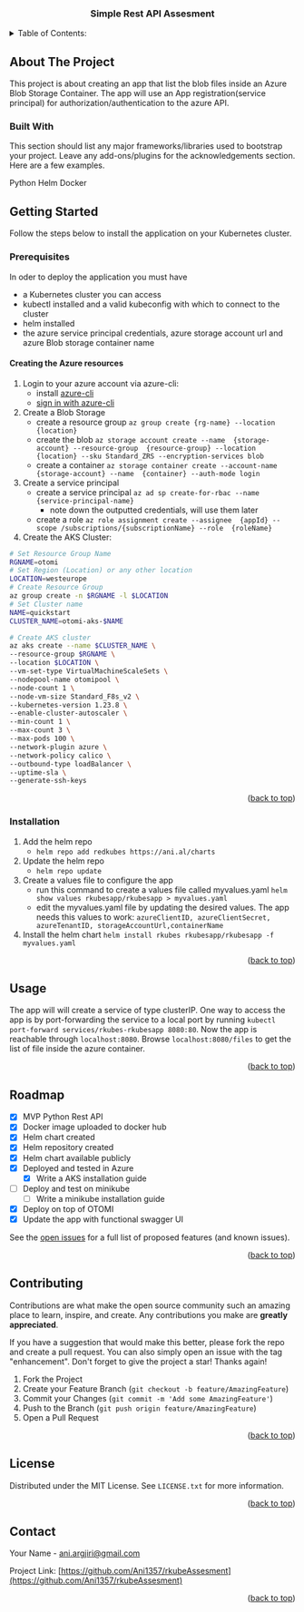   <h3 align="center">Simple Rest API Assesment</h3>
  <a name="readme-top"></a>




<!-- TABLE OF CONTENTS -->
<details>
  <summary>Table of Contents:</summary>
  <ol>
    <li>
      <a href="#about-the-project">About The Project</a>
      <ul>
        <li><a href="#built-with">Built With</a></li>
      </ul>
    </li>
    <li>
      <a href="#getting-started">Getting Started</a>
      <ul>
        <li><a href="#prerequisites">Prerequisites</a></li>
        <li><a href="#installation">Installation</a></li>
      </ul>
    </li>
    <li><a href="#usage">Usage</a></li>
    <li><a href="#roadmap">Roadmap</a></li>
    <li><a href="#contributing">Contributing</a></li>
    <li><a href="#license">License</a></li>
    <li><a href="#contact">Contact</a></li>
  </ol>
</details>



<!-- ABOUT THE PROJECT -->
## About The Project


This project is about creating an app that list the blob files inside an Azure Blob Storage Container.
The app will use an App registration(service principal) for authorization/authentication to the azure API.



### Built With

This section should list any major frameworks/libraries used to bootstrap your project. Leave any add-ons/plugins for the acknowledgements section. Here are a few examples.

Python
Helm
Docker

<!-- GETTING STARTED -->
## Getting Started

Follow the steps below to install the application on your Kubernetes cluster. 

### Prerequisites

In oder to deploy the application you must have
* a Kubernetes cluster you can access
* kubectl installed and a valid kubeconfig with which to connect to the cluster
* helm installed
* the azure service principal credentials, azure storage account url and azure Blob storage container name 

#### Creating the Azure resources
1. Login to your azure account via azure-cli:
	* install [azure-cli](https://learn.microsoft.com/en-us/cli/azure/install-azure-cli)
	* [sign in with azure-cli](https://learn.microsoft.com/en-us/cli/azure/authenticate-azure-cli)
2. Create a Blob Storage 
	* create a resource group `az group create {rg-name} --location {location}`
	* create the blob `az storage account create --name  {storage-account} --resource-group  {resource-group} --location  {location} --sku Standard_ZRS --encryption-services blob`
	* create a container `az storage container create --account-name  {storage-account} --name  {container} --auth-mode login`
3. Create a service principal
	* create a service principal `az ad sp create-for-rbac --name {service-principal-name}`
		* note down the outputted credentials, will use them later
	* create a role `
	az role assignment create --assignee  {appId} --scope /subscriptions/{subscriptionName} --role  {roleName} `
4. Create the AKS Cluster: 
```bash
# Set Resource Group Name 
RGNAME=otomi
# Set Region (Location) or any other location
LOCATION=westeurope
# Create Resource Group
az group create -n $RGNAME -l $LOCATION
# Set Cluster name
NAME=quickstart
CLUSTER_NAME=otomi-aks-$NAME

# Create AKS cluster
az aks create --name $CLUSTER_NAME \
--resource-group $RGNAME \
--location $LOCATION \
--vm-set-type VirtualMachineScaleSets \
--nodepool-name otomipool \
--node-count 1 \
--node-vm-size Standard_F8s_v2 \
--kubernetes-version 1.23.8 \
--enable-cluster-autoscaler \
--min-count 1 \
--max-count 3 \
--max-pods 100 \
--network-plugin azure \
--network-policy calico \
--outbound-type loadBalancer \
--uptime-sla \
--generate-ssh-keys
```
<p align="right">(<a href="#readme-top">back to top</a>)</p>

### Installation


1. Add the helm repo
	* `helm repo add redkubes https://ani.al/charts` 
2. Update the helm repo
   * `helm repo update`
3. Create a values file to configure the app
	* run this command to create a values file called myvalues.yaml  `helm show values rkubesapp/rkubesapp > myvalues.yaml`
	* edit the myvalues.yaml file by updating the desired values. The  app needs this values to work: 
	`azureClientID, azureClientSecret, azureTenantID, storageAccountUrl,containerName `
4. Install the helm chart `helm install rkubes rkubesapp/rkubesapp -f myvalues.yaml`

<p align="right">(<a href="#readme-top">back to top</a>)</p>



<!-- USAGE EXAMPLES -->
## Usage

The app will will create a service of type clusterIP. One way to access the app is by port-forwarding the service to a local port by running `kubectl port-forward services/rkubes-rkubesapp 8080:80`. Now the app is reachable through `localhost:8080`. Browse `localhost:8080/files` to get the list of file inside the azure container.

<p align="right">(<a href="#readme-top">back to top</a>)</p>



<!-- ROADMAP -->
## Roadmap

- [x] MVP Python Rest API
- [x] Docker image uploaded to docker hub
- [x] Helm chart created
- [x] Helm repository created
- [x] Helm chart available publicly
- [x] Deployed and tested in Azure
	- [x] Write a AKS installation guide 
- [ ] Deploy and test on minikube
	- [ ] Write a minikube installation guide
- [x] Deploy on top of OTOMI
- [x] Update the app with functional swagger UI

See the [open issues](https://github.com/Ani1357/rkubeAssesment/issues) for a full list of proposed features (and known issues).

<p align="right">(<a href="#readme-top">back to top</a>)</p>



<!-- CONTRIBUTING -->
## Contributing

Contributions are what make the open source community such an amazing place to learn, inspire, and create. Any contributions you make are **greatly appreciated**.

If you have a suggestion that would make this better, please fork the repo and create a pull request. You can also simply open an issue with the tag "enhancement".
Don't forget to give the project a star! Thanks again!

1. Fork the Project
2. Create your Feature Branch (`git checkout -b feature/AmazingFeature`)
3. Commit your Changes (`git commit -m 'Add some AmazingFeature'`)
4. Push to the Branch (`git push origin feature/AmazingFeature`)
5. Open a Pull Request

<p align="right">(<a href="#readme-top">back to top</a>)</p>



<!-- LICENSE -->
## License

Distributed under the MIT License. See `LICENSE.txt` for more information.

<p align="right">(<a href="#readme-top">back to top</a>)</p>



<!-- CONTACT -->
## Contact

Your Name - ani.argjiri@gmail.com

Project Link: [https://github.com/Ani1357/rkubeAssesment](https://github.com/Ani1357/rkubeAssesment)

<p align="right">(<a href="#readme-top">back to top</a>)</p>



